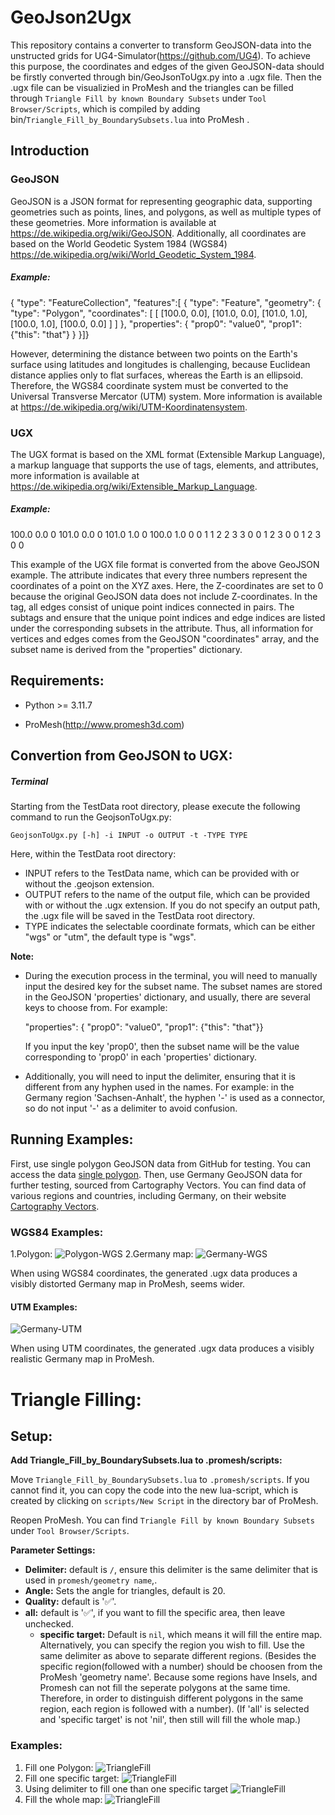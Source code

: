 # GeoJson2Ugx

This repository contains a converter to transform GeoJSON-data into the unstructed grids for UG4-Simulator(https://github.com/UG4). To achieve this purpose, the coordinates and edges of the given GeoJSON-data should be firstly converted through bin/GeoJsonToUgx.py into a .ugx file. Then the .ugx file can be visualizied in ProMesh and the triangles can be filled through `Triangle Fill by known Boundary Subsets` under `Tool Browser/Scripts`, which is compiled by adding bin/`Triangle_Fill_by_BoundarySubsets.lua` into ProMesh .

## Introduction

### GeoJSON

GeoJSON is a JSON format for representing geographic data, supporting geometries such as points, lines, and polygons, as well as multiple types of these geometries. More information is available at https://de.wikipedia.org/wiki/GeoJSON. Additionally, all coordinates are based on the World Geodetic System 1984 (WGS84) https://de.wikipedia.org/wiki/World_Geodetic_System_1984.

##### Example:

{ "type": "FeatureCollection",
  "features":[
    { "type": "Feature",
      "geometry": {
        "type": "Polygon",
        "coordinates": [
          [ [100.0, 0.0], [101.0, 0.0], [101.0, 1.0],
            [100.0, 1.0], [100.0, 0.0] ]
        ]
      },
      "properties": {
        "prop0": "value0",
        "prop1": {"this": "that"}
      }
    }]}

However, determining the distance between two points on the Earth's surface using latitudes and longitudes is challenging, because Euclidean distance applies only to flat surfaces, whereas the Earth is an ellipsoid. Therefore, the WGS84 coordinate system must be converted to the Universal Transverse Mercator (UTM) system. More information is available at https://de.wikipedia.org/wiki/UTM-Koordinatensystem.

### UGX

The UGX format is based on the XML format (Extensible Markup Language), a markup language that supports the use of tags, elements, and attributes, more information is available at https://de.wikipedia.org/wiki/Extensible_Markup_Language. 

##### Example:

<?xml version='1.0' encoding='utf-8'?>

<grid name="defGrid">
    <vertices coords="3">100.0 0.0 0 101.0 0.0 0 101.0 1.0 0 100.0 1.0 0 </vertices>    <edges>0 1 1 2 2 3 3 0 </edges>
      <subset_handler name="defSH">
        <subset name="value0" color="0.588235 0.588235 1 1" state="393216">
            <vertices>0 1 2 3 0 </vertices>
              <edges>0 1 2 3 </edges>
          </subset>
      </subset_handler>
      <selector name="defSel" />
      <projection_handler name="defPH" subset_handler="0">
      <default type="default">0 0</default>
      </projection_handler>
</grid>

This example of the UGX file format is converted from the above GeoJSON example. The attribute <vertices coords="3"> indicates that every three numbers represent the coordinates of a point on the XYZ axes. Here, the Z-coordinates are set to 0 because the original GeoJSON data does not include Z-coordinates. In the <edges> tag, all edges consist of unique point indices connected in pairs. The subtags <vertices> and <edges> ensure that the unique point indices and edge indices are listed under the corresponding subsets in the <subset name=" "> attribute. Thus, all information for vertices and edges comes from the GeoJSON "coordinates" array, and the subset name is derived from the "properties" dictionary.

## Requirements:

- Python >= 3.11.7

- ProMesh(http://www.promesh3d.com)

## Convertion from GeoJSON to UGX:

##### Terminal

Starting from the TestData root directory, please execute the following command to run the GeojsonToUgx.py:

```
GeojsonToUgx.py [-h] -i INPUT -o OUTPUT -t -TYPE TYPE
```

Here, within the TestData root directory:

- INPUT refers to the TestData name, which can be provided with or without the .geojson extension.
- OUTPUT refers to the name of the output file, which can be provided with or without the .ugx extension. If you do not specify an output path, the .ugx file will be saved in the TestData root directory.
- TYPE indicates the selectable coordinate formats, which can be either "wgs" or "utm", the default type is "wgs".

**Note:**

- During the execution process in the terminal, you will need to manually input the desired key for the subset name. The subset names are stored in the GeoJSON 'properties' dictionary, and usually, there are several keys to choose from.             For example:
  
  "properties": { "prop0": "value0", "prop1": {"this": "that"}}
  
  If you input the key 'prop0', then the subset name will be the value corresponding   to 'prop0' in each 'properties' dictionary.

- Additionally, you will need to input the delimiter, ensuring that it is different from any hyphen used in the names. 
  For example:
  in the Germany region 'Sachsen-Anhalt', the hyphen '-' is used as a connector, so do not input '-' as a delimiter to avoid confusion.

## Running Examples:

First, use single polygon GeoJSON data from GitHub for testing. You can access the data [single polygon](https://github.com/mapbox/tokml/blob/master/test/data/polygon.geojson). Then, use Germany GeoJSON data for further testing, sourced from Cartography Vectors. You can find data of various regions and countries, including Germany, on their website [Cartography Vectors](https://cartographyvectors.com/map/276-germany). 

### WGS84 Examples:

1.Polygon:
![Polygon-WGS](./images/polygon.png "Polygon-WGS")
2.Germany map:
![Germany-WGS](./images/germany-wgs.png "Germany-WGS")

When using WGS84 coordinates, the generated .ugx data produces a visibly distorted Germany map in ProMesh, seems wider.

#### UTM Examples:

![Germany-UTM](./images/germany-utm.png "Germany-UTM")

When using UTM coordinates, the generated .ugx data produces a visibly realistic Germany map in ProMesh.

# Triangle Filling:

## Setup:

**Add Triangle_Fill_by_BoundarySubsets.lua to .promesh/scripts:**

Move `Triangle_Fill_by_BoundarySubsets.lua` to `.promesh/scripts`. If you cannot find it, you can copy the code into the new lua-script, which is created by clicking on `scripts/New Script` in the directory bar of ProMesh.

Reopen ProMesh. You can find `Triangle Fill by known Boundary Subsets` under `Tool Browser/Scripts`.

**Parameter Settings:**

- **Delimiter:** default is `/`, ensure this delimiter is the same delimiter that is used in `promesh/geometry name`,.
- **Angle:** Sets the angle for triangles, default is 20.
- **Quality:** default is '✅'.
- **all:** default is '✅', if you want to fill the specific area, then leave unchecked.
  - **specific target:** Default is `nil`, which means it will fill the entire map. Alternatively, you can specify the region you wish to fill. Use the same delimiter as above to separate different regions.
    (Besides the specific region(followed with a number) should be choosen from the ProMesh 'geometry name'. Because some regions have Insels, and Promesh can not fill the seperate polygons at the same time. Therefore, in order to distinguish different polygons in the same region, each region is followed with a number).
     (If 'all' is selected and 'specific target' is not 'nil', then still will fill the whole map.)

### Examples:

1. Fill one Polygon:
   ![TriangleFill](./images/fill-one-polygon.png "Triangle-Fill")
2. Fill one specific target: 
   ![TriangleFill](./images/Bayern1.png "Triangle-Fill")
3. Using delimiter to fill one than one specific target
   ![TriangleFill](./images/hessen1-bayern1.png "Triangle-Fill")
4. Fill the whole map:
   ![TriangleFill](./images/triangle-fill.png "Triangle-Fill")
